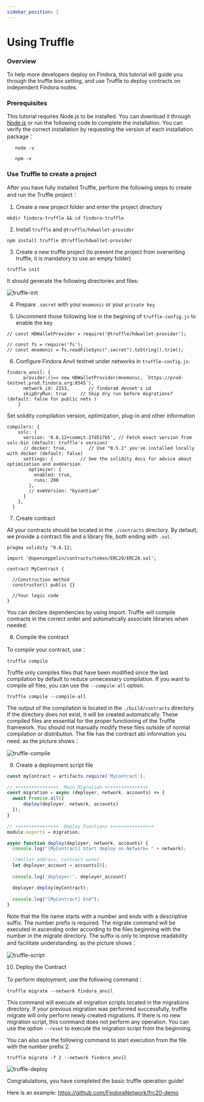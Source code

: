 ```yaml
---
sidebar_position: 2
---
```


# Using Truffle
### Overview
   To help more developers deploy on Findora, this tutorial will guide you through the truffle box setting, and use Truffle to deploy contracts on independent Findora nodes.
   
### Prerequisites
   This tutorial requires Node.js to be installed. You can download it through [Node.js](https://nodejs.org/) or run the following code to complete the installation.
    You can verify the correct installation by requesting the version of each installation package：
```
   node -v
```
```
   npm -v
```

### Use Truffle to create a project
   After you have fully installed Truffle, perform the following steps to create and run the Truffle project：

   
1. Create a new project folder and enter the project directory
  ```
  mkdir findora-truffle && cd findora-truffle
  ```

2. Install `truffle` and `@truffle/hdwallet-provider`
  ```
  npm install truffle @truffle/hdwallet-provider
  ```

3. Create a new truffle project (to prevent the project from overwriting truffle, it is mandatory to use an empty folder)
  ```
  truffle init
  ```

  It should generate the following directories and files:

  ![truffle-init](/img/evm/truffle-init.jpg)

4. Prepare `.secret` with your `mnemonic` or your `private key`

5. Uncomment those following line in the begining of `truffle-config.js` to enable the key 
  ```
  // const HDWalletProvider = require('@truffle/hdwallet-provider');

  // const fs = require('fs');
  // const mnemonic = fs.readFileSync(".secret").toString().trim();
  ```

6. Configure Findora Anvil testnet under networks in `truffle-config.js`:
  ```
  findora_anvil: {
        provider:()=> new HDWalletProvider(mnemonic, `https://prod-testnet.prod.findora.org:8545`),
        network_id: 2153,       // findorad devnet's id
        skipDryRun: true     // Skip dry run before migrations? (default: false for public nets )
      }
  ```
  Set solidity compilation version, optimization, plug-in and other information
  ```
  compilers: {
      solc: {
        version: '0.6.12+commit.27d51765', // Fetch exact version from solc-bin (default: truffle's version)
        // docker: true,        // Use "0.5.1" you've installed locally with docker (default: false)
        settings: {          // See the solidity docs for advice about optimization and evmVersion
          optimizer: {
            enabled: true,
            runs: 200
          },
          // evmVersion: "byzantium"
        }
      },
    }
  ```

7. Create contract

  All your contracts should be located in the `./contracts` directory. By default, we provide a contract file and a library file, both ending with `.sol`.

  ```
  pragma solidity ^0.6.12;

  import '@openzeppelin/contracts/token/ERC20/ERC20.sol';

  contract MyContract {

    //Construction method
    constructor() public {}

    //Your logic code
  }
  ```
  You can declare dependencies by using import. Truffle will compile contracts in the correct order and automatically associate libraries when needed.

8. Compile the contract

  To compile your contract, use：
  ```
  truffle compile
  ```
  Truffle only compiles files that have been modified since the last compilation by default to reduce unnecessary compilation. If you want to compile all files, you can use the `--compile-all` option.
  ```
  truffle compile --compile-all
  ```
  The output of the compilation is located in the `./build/contracts` directory. If the directory does not exist, it will be created automatically. These compiled files are essential for the proper functioning of the Truffle framework. You should not manually modify these files outside of normal compilation or distribution. The file has the contract abi information you need. as the picture shows：

  ![truffle-compile](/img/evm/truffle-compile.jpg)

9. Create a deployment script file

  ```js
  const myContract = artifacts.require('MyContract');

  // ++++++++++++++++  Main Migration ++++++++++++++++ 
  const migration = async (deployer, network, accounts) => {
    await Promise.all([
        deploy(deployer, network, accounts)
    ]);
  }

  // ++++++++++++++++  Deploy Functions ++++++++++++++++ 
  module.exports = migration;

  async function deploy(deployer, network, accounts) { 
    console.log("[MyContract] Start deploy on Network= " + network);

    //Wallet address, contract owner 
    let deployer_account = accounts[0];
    
    console.log('deployer:', deployer_account)

    deployer.deploy(myContract);
    
    console.log("[MyContract] End");
  }
  ```
  Note that the file name starts with a number and ends with a descriptive suffix. The number prefix is required. The migrate command will be executed in ascending order according to the files beginning with the number in the migrate directory. The suffix is only to improve readability and facilitate understanding. as the picture shows：

  ![truffle-script](/img/evm/truffle-script.jpg)

10. Deploy the Contract

  To perform deployment, use the following command：
  ```
  truffle migrate --network findora_anvil
  ```
  This command will execute all migration scripts located in the migrations directory. If your previous migration was performed successfully, truffle migrate will only perform newly created migrations. If there is no new migration script, this command does not perform any operation. You can use the option `--reset` to execute the migration script from the beginning.
  
  You can also use the following command to start execution from the file with the number prefix 2.
  ```
  truffle migrate -f 2 --network findora_anvil
  ```

  ![truffle-deploy](/img/evm/truffle-deploy.jpg)

Congratulations, you have completed the basic truffle operation guide!

Here is an example: https://github.com/FindoraNetwork/frc20-demo
